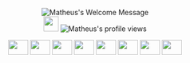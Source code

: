 <p align="center">
		<img alt="Matheus's Welcome Message"
			 src="https://readme-typing-svg.herokuapp.com?size=30&background=45E5FF00&center=true&vCenter=true&lines=Hi+there!+I'm+Matheus">
<br />
 	<img src="https://media.giphy.com/media/WUlplcMpOCEmTGBtBW/giphy.gif" width="30"></h2> 
	<img src="https://hits.dwyl.com/Mathvdias/Mathvdias.svg?style=flat-square&show=unique" alt="Matheus's profile views" />

<br>
<div align="center">
<img align="center" height="30" width="40" src="https://cdn.jsdelivr.net/gh/devicons/devicon/icons/androidstudio/androidstudio-original.svg" />
<img align="center" height="30" width="40" src="https://cdn.jsdelivr.net/gh/devicons/devicon/icons/xcode/xcode-original.svg" />
<img align="center" height="30" width="40" src="https://cdn.jsdelivr.net/gh/devicons/devicon/icons/vscode/vscode-original.svg" />
<img align="center" height="30" width="40" src="https://cdn.jsdelivr.net/gh/devicons/devicon/icons/kotlin/kotlin-original.svg" />
<img align="center" height="30" width="40" src="https://cdn.jsdelivr.net/gh/devicons/devicon/icons/flutter/flutter-original.svg" />
<img align="center" height="30" width="40" src="https://cdn.jsdelivr.net/gh/devicons/devicon/icons/swift/swift-original.svg" />
<img align="center" height="30" width="40" src="https://cdn.jsdelivr.net/gh/devicons/devicon/icons/git/git-original.svg" />
<img align="center" height="30" width="40" src="https://cdn.jsdelivr.net/gh/devicons/devicon/icons/jira/jira-original-wordmark.svg" />
</div>   
<br>  

